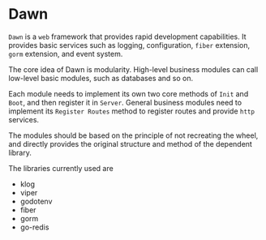 # Dawn
`Dawn` is a `web` framework that provides rapid development capabilities. It provides basic services such as logging, configuration, `fiber` extension, `gorm` extension, and event system. 

The core idea of ​​Dawn is modularity. High-level business modules can call low-level basic modules, such as databases and so on. 

Each module needs to implement its own two core methods of `Init` and `Boot`, and then register it in `Server`. General business modules need to implement its `Register Routes` method to register routes and provide `http` services.

The modules should be based on the principle of not recreating the wheel, and directly provides the original structure and method of the dependent library.

The libraries currently used are
- klog
- viper
- godotenv
- fiber
- gorm
- go-redis
